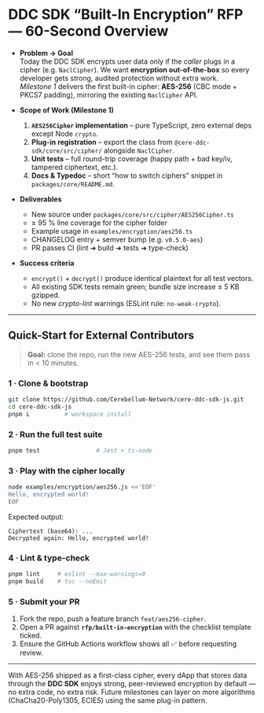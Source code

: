 # DDC SDK “Built-In Encryption” RFP — 60-Second Overview

- **Problem → Goal**  
  Today the DDC SDK encrypts user data only if the *caller* plugs in a cipher (e.g. `NaclCipher`). We want **encryption out-of-the-box** so every developer gets strong, audited protection without extra work.  
  *Milestone 1* delivers the first built-in cipher: **AES-256** (CBC mode + PKCS7 padding), mirroring the existing `NaclCipher` API.

- **Scope of Work (Milestone 1)**  
  1. **`AES256Cipher` implementation** – pure TypeScript, zero external deps except Node `crypto`.  
  2. **Plug-in registration** – export the class from `@cere-ddc-sdk/core/src/cipher/` alongside `NaclCipher`.  
  3. **Unit tests** – full round-trip coverage (happy path + bad key/iv, tampered ciphertext, etc.).  
  4. **Docs & Typedoc** – short “how to switch ciphers” snippet in `packages/core/README.md`.

- **Deliverables**  
  * New source under `packages/core/src/cipher/AES256Cipher.ts`  
  * ≥ 95 % line coverage for the cipher folder  
  * Example usage in `examples/encryption/aes256.ts`  
  * CHANGELOG entry + semver bump (e.g. `v0.5.0-aes`)  
  * PR passes CI (lint ➜ build ➜ tests ➜ type-check)

- **Success criteria**  
  * `encrypt()` + `decrypt()` produce identical plaintext for all test vectors.  
  * All existing SDK tests remain green; bundle size increase ≤ 5 KB gzipped.  
  * No new *crypto-lint* warnings (ESLint rule: `no-weak-crypto`).

---

## Quick-Start for External Contributors

> **Goal:** clone the repo, run the new AES-256 tests, and see them pass in < 10 minutes.

### 1 · Clone & bootstrap

```bash
git clone https://github.com/Cerebellum-Network/cere-ddc-sdk-js.git
cd cere-ddc-sdk-js
pnpm i          # workspace install
````

### 2 · Run the full test suite

```bash
pnpm test                # Jest + ts-node
```

### 3 · Play with the cipher locally

```bash
node examples/encryption/aes256.js <<'EOF'
Hello, encrypted world!
EOF
```

Expected output:

```
Ciphertext (base64): ...
Decrypted again: Hello, encrypted world!
```

### 4 · Lint & type-check

```bash
pnpm lint     # eslint --max-warnings=0
pnpm build    # tsc --noEmit
```

### 5 · Submit your PR

1. Fork the repo, push a feature branch `feat/aes256-cipher`.
2. Open a PR against **`rfp/built-in-encryption`** with the checklist template ticked.
3. Ensure the GitHub Actions workflow shows all ✅ before requesting review.

---

With AES-256 shipped as a first-class cipher, every dApp that stores data through the **DDC SDK** enjoys strong, peer-reviewed encryption by default — no extra code, no extra risk. Future milestones can layer on more algorithms (ChaCha20-Poly1305, ECIES) using the same plug-in pattern.

